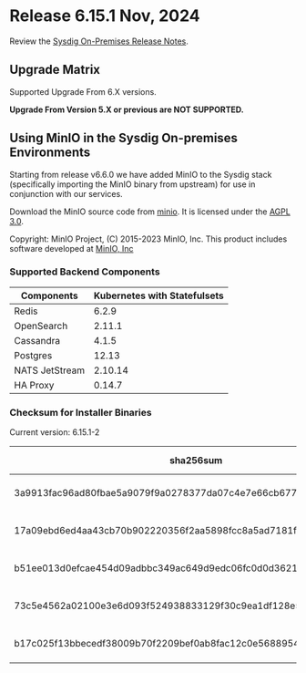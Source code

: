 Release 6.15.1 Nov, 2024
===

Review the [Sysdig On-Premises Release Notes](https://docs.sysdig.com/en/release-notes/sysdig-on-premises-release-notes/).

Upgrade Matrix
---

Supported Upgrade From 6.X versions.

**Upgrade From Version 5.X or previous are NOT SUPPORTED.**

## Using MinIO in the Sysdig On-premises Environments

Starting from release v6.6.0 we have added MinIO to the Sysdig stack (specifically importing the MinIO binary from upstream) for use in conjunction with our services.

Download the MinIO source code from [minio](https://github.com/minio/minio). It is licensed under the [AGPL 3.0](https://github.com/minio/minio/blob/master/LICENSE).

Copyright: MinIO Project, (C) 2015-2023 MinIO, Inc. This product includes software developed at [MinIO, Inc](https://min.io/)

### Supported Backend Components

| **Components** | **Kubernetes with Statefulsets** |
|---|---|
| Redis                      | 6.2.9 |
| OpenSearch                 | 2.11.1 |
| Cassandra                  | 4.1.5 |
| Postgres                   | 12.13 |
| NATS JetStream             | 2.10.14 |
| HA Proxy                   | 0.14.7 |


### Checksum for Installer Binaries

Current version: 6.15.1-2

| **sha256sum** | **Installer binary** |
|---|---|
| 3a9913fac96ad80fbae5a9079f9a0278377da07c4e7e66cb677b8bc7196510d0 | installer-darwin-amd64 |
| 17a09ebd6ed4aa43cb70b902220356f2aa5898fcc8a5ad7181f1eb7d87c04343 | installer-darwin-arm64 |
| b51ee013d0efcae454d09adbbc349ac649d9edc06fc0d0d36215d46a897ae6f9 | installer-linux-amd64 |
| 73c5e4562a02100e3e6d093f524938833129f30c9ea1df128e53539322729390 | installer-linux-arm |
| b17c025f13bbecedf38009b70f2209bef0ab8fac12c0e568895464027070de18 | installer-linux-arm64 |

